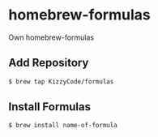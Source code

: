 # homebrew-formulas
Own homebrew-formulas

## Add Repository
```bash
$ brew tap KizzyCode/formulas
```

## Install Formulas
```bash
$ brew install name-of-formula
```

